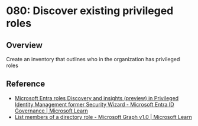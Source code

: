 # 080: Discover existing privileged roles

## Overview

Create an inventory that outlines who in the organization has privileged roles

## Reference

* [Microsoft Entra roles Discovery and insights (preview) in Privileged Identity Management former Security Wizard - Microsoft Entra ID Governance | Microsoft Learn](https://learn.microsoft.com/en-us/entra/id-governance/privileged-identity-management/pim-security-wizard)
* [List members of a directory role - Microsoft Graph v1.0 | Microsoft Learn](https://learn.microsoft.com/en-us/graph/api/directoryrole-list-members?view=graph-rest-1.0&tabs=http)
